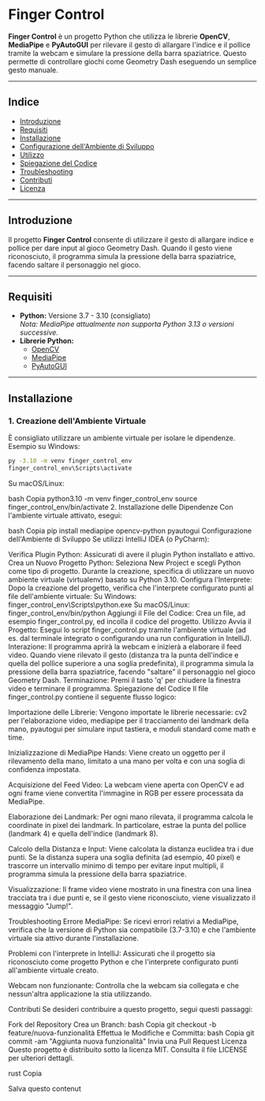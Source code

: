 # Finger Control

**Finger Control** è un progetto Python che utilizza le librerie **OpenCV**, **MediaPipe** e **PyAutoGUI** per rilevare il gesto di allargare l'indice e il pollice tramite la webcam e simulare la pressione della barra spaziatrice. Questo permette di controllare giochi come Geometry Dash eseguendo un semplice gesto manuale.

---

## Indice

- [Introduzione](#introduzione)
- [Requisiti](#requisiti)
- [Installazione](#installazione)
- [Configurazione dell'Ambiente di Sviluppo](#configurazione-dellambiente-di-sviluppo)
- [Utilizzo](#utilizzo)
- [Spiegazione del Codice](#spiegazione-del-codice)
- [Troubleshooting](#troubleshooting)
- [Contributi](#contributi)
- [Licenza](#licenza)

---

## Introduzione

Il progetto **Finger Control** consente di utilizzare il gesto di allargare indice e pollice per dare input al gioco Geometry Dash. Quando il gesto viene riconosciuto, il programma simula la pressione della barra spaziatrice, facendo saltare il personaggio nel gioco.

---

## Requisiti

- **Python:** Versione 3.7 - 3.10 (consigliato)  
  *Nota: MediaPipe attualmente non supporta Python 3.13 o versioni successive.*
- **Librerie Python:**  
  - [OpenCV](https://pypi.org/project/opencv-python/)  
  - [MediaPipe](https://pypi.org/project/mediapipe/)  
  - [PyAutoGUI](https://pypi.org/project/PyAutoGUI/)

---

## Installazione

### 1. Creazione dell'Ambiente Virtuale

È consigliato utilizzare un ambiente virtuale per isolare le dipendenze. Esempio su Windows:

```bash
py -3.10 -m venv finger_control_env
finger_control_env\Scripts\activate
```


Su macOS/Linux:

bash
Copia
python3.10 -m venv finger_control_env
source finger_control_env/bin/activate
2. Installazione delle Dipendenze
Con l'ambiente virtuale attivato, esegui:

bash
Copia
pip install mediapipe opencv-python pyautogui
Configurazione dell'Ambiente di Sviluppo
Se utilizzi IntelliJ IDEA (o PyCharm):

Verifica Plugin Python:
Assicurati di avere il plugin Python installato e attivo.
Crea un Nuovo Progetto Python:
Seleziona New Project e scegli Python come tipo di progetto. Durante la creazione, specifica di utilizzare un nuovo ambiente virtuale (virtualenv) basato su Python 3.10.
Configura l'Interprete:
Dopo la creazione del progetto, verifica che l'interprete configurato punti al file dell'ambiente virtuale:
Su Windows: finger_control_env\Scripts\python.exe
Su macOS/Linux: finger_control_env/bin/python
Aggiungi il File del Codice:
Crea un file, ad esempio finger_control.py, ed incolla il codice del progetto.
Utilizzo
Avvia il Progetto:
Esegui lo script finger_control.py tramite l'ambiente virtuale (ad es. dal terminale integrato o configurando una run configuration in IntelliJ).
Interazione:
Il programma aprirà la webcam e inizierà a elaborare il feed video.
Quando viene rilevato il gesto (distanza tra la punta dell'indice e quella del pollice superiore a una soglia predefinita), il programma simula la pressione della barra spaziatrice, facendo "saltare" il personaggio nel gioco Geometry Dash.
Terminazione:
Premi il tasto 'q' per chiudere la finestra video e terminare il programma.
Spiegazione del Codice
Il file finger_control.py contiene il seguente flusso logico:

Importazione delle Librerie:
Vengono importate le librerie necessarie: cv2 per l'elaborazione video, mediapipe per il tracciamento dei landmark della mano, pyautogui per simulare input tastiera, e moduli standard come math e time.

Inizializzazione di MediaPipe Hands:
Viene creato un oggetto per il rilevamento della mano, limitato a una mano per volta e con una soglia di confidenza impostata.

Acquisizione del Feed Video:
La webcam viene aperta con OpenCV e ad ogni frame viene convertita l'immagine in RGB per essere processata da MediaPipe.

Elaborazione dei Landmark:
Per ogni mano rilevata, il programma calcola le coordinate in pixel dei landmark. In particolare, estrae la punta del pollice (landmark 4) e quella dell'indice (landmark 8).

Calcolo della Distanza e Input:
Viene calcolata la distanza euclidea tra i due punti. Se la distanza supera una soglia definita (ad esempio, 40 pixel) e trascorre un intervallo minimo di tempo per evitare input multipli, il programma simula la pressione della barra spaziatrice.

Visualizzazione:
Il frame video viene mostrato in una finestra con una linea tracciata tra i due punti e, se il gesto viene riconosciuto, viene visualizzato il messaggio "Jump!".

Troubleshooting
Errore MediaPipe:
Se ricevi errori relativi a MediaPipe, verifica che la versione di Python sia compatibile (3.7-3.10) e che l'ambiente virtuale sia attivo durante l'installazione.

Problemi con l'interprete in IntelliJ:
Assicurati che il progetto sia riconosciuto come progetto Python e che l'interprete configurato punti all'ambiente virtuale creato.

Webcam non funzionante:
Controlla che la webcam sia collegata e che nessun'altra applicazione la stia utilizzando.

Contributi
Se desideri contribuire a questo progetto, segui questi passaggi:

Fork del Repository
Crea un Branch:
bash
Copia
git checkout -b feature/nuova-funzionalità
Effettua le Modifiche e Committa:
bash
Copia
git commit -am "Aggiunta nuova funzionalità"
Invia una Pull Request
Licenza
Questo progetto è distribuito sotto la licenza MIT.
Consulta il file LICENSE per ulteriori dettagli.

rust
Copia

Salva questo contenut
